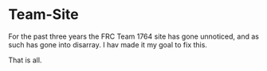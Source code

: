# Team-Site
For the past three years the FRC Team 1764 site has gone unnoticed, and as such has gone into disarray.
I hav made it my goal to fix this.

That is all.
